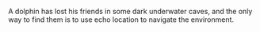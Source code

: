 A dolphin has lost his friends in some dark underwater caves, and the only way to find them is to use echo location to navigate the environment.